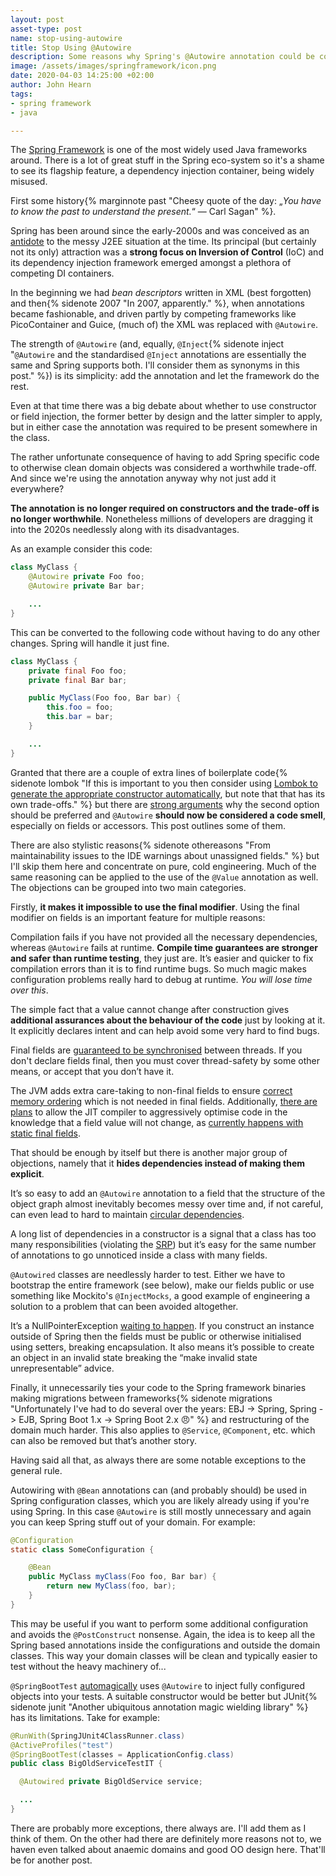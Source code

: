 ```yaml
---
layout: post
asset-type: post
name: stop-using-autowire
title: Stop Using @Autowire
description: Some reasons why Spring's @Autowire annotation could be considered a code smell.
image: /assets/images/springframework/icon.png
date: 2020-04-03 14:25:00 +02:00
author: John Hearn
tags:
- spring framework
- java

---
```


The [Spring Framework](https://spring.io/) is one of the most widely used Java frameworks around. There is a lot of great stuff in the Spring eco-system so it's a shame to see its flagship feature, a dependency injection container, being widely misused.

First some history{% marginnote past "Cheesy quote of the day: „*You have to know the past to understand the present.*“ —  Carl Sagan" %}.

Spring has been around since the early-2000s and was conceived as an [antidote](https://www.amazon.com/Expert-One-One-Design-Development/dp/0764543857) to the messy J2EE situation at the time. Its principal (but certainly not its only) attraction was a **strong focus on Inversion of Control** (IoC) and its dependency injection framework emerged amongst a plethora of competing DI containers.

In the beginning we had *bean descriptors* written in XML (best forgotten) and then{% sidenote 2007 "In 2007, apparently." %}, when annotations became fashionable, and driven partly by competing frameworks like PicoContainer and Guice, (much of) the XML was replaced with `@Autowire`.

The strength of `@Autowire` (and, equally, `@Inject`{% sidenote inject "`@Autowire` and the standardised `@Inject` annotations are essentially the same and Spring supports both. I'll consider them as synonyms in this post." %}) is its simplicity: add the annotation and let the framework do the rest.

Even at that time there was a big debate about whether to use constructor or field injection, the former better by design and the latter simpler to apply, but in either case the annotation was required to be present somewhere in the class.

The rather unfortunate consequence of having to add Spring specific code to otherwise clean domain objects was considered a worthwhile trade-off. And since we're using the annotation anyway why not just add it everywhere?

**The annotation is no longer required on constructors and the trade-off is no longer worthwhile**. Nonetheless millions of developers are dragging it into the 2020s needlessly along with its disadvantages.

As an example consider this code:

```java
class MyClass {
    @Autowire private Foo foo;
    @Autowire private Bar bar;

    ...
}
```

This can be converted to the following code without having to do any other changes. Spring will handle it just fine.

```java
class MyClass {
    private final Foo foo;
    private final Bar bar;

    public MyClass(Foo foo, Bar bar) {
        this.foo = foo;
        this.bar = bar;
    }

    ...
}
```

Granted that there are a couple of extra lines of boilerplate code{% sidenote lombok "If this is important to you then consider using [Lombok to generate the appropriate constructor automatically](https://www.baeldung.com/spring-injection-lombok), but note that that has its own trade-offs." %} but there are [strong arguments](https://kinbiko.com/java/dependency-injection-patterns/) why the second option should be preferred and `@Autowire` **should now be considered a code smell**, especially on fields or accessors. This post outlines some of them.

There are also stylistic reasons{% sidenote othereasons "From maintainability issues to the IDE warnings about unassigned fields." %} but I'll skip them here and concentrate on pure, cold engineering. Much of the same reasoning can be applied to the use of the `@Value` annotation as well. The objections can be grouped into two main categories.

Firstly, **it makes it impossible to use the final modifier**. Using the final modifier on fields is an important feature for multiple reasons:

Compilation fails if you have not provided all the necessary dependencies, whereas `@Autowire` fails at runtime. **Compile time guarantees are stronger and safer than runtime testing**, they just are. It’s easier and quicker to fix compilation errors than it is to find runtime bugs. So much magic makes configuration problems really hard to debug at runtime. *You will lose time over this*.

The simple fact that a value cannot change after construction gives **additional assurances about the behaviour of the code** just by looking at it. It explicitly declares intent and can help avoid some very hard to find bugs.

Final fields are [guaranteed to be synchronised](https://www.javamex.com/tutorials/synchronization_final.shtml) between threads. If you don't declare fields final, then you must cover thread-safety by some other means, or accept that you don’t have it.

The JVM adds extra care-taking to non-final fields to ensure [correct memory ordering](https://dzone.com/articles/final-keyword-and-jvm-memory-impact) which is not needed in final fields. Additionally, [there are plans](https://bugs.openjdk.java.net/browse/JDK-8233873) to allow the JIT compiler to aggressively optimise code in the knowledge that a field value will not change, as [currently happens with static final fields](https://shipilev.net/jvm/anatomy-quarks/15-just-in-time-constants/).

That should be enough by itself but there is another major group of objections, namely that it **hides dependencies instead of making them explicit**.

It’s so easy to add an `@Autowire` annotation to a field that the structure of the object graph almost inevitably becomes messy over time and, if not careful, can even lead to hard to maintain [circular dependencies](https://softwareengineering.stackexchange.com/a/12030).

A long list of dependencies in a constructor is a signal that a class has too many responsibilities (violating the [SRP](https://en.wikipedia.org/wiki/Single-responsibility_principle)) but it’s easy for the same number of annotations to go unnoticed inside a class with many fields.

`@Autowired` classes are needlessly harder to test. Either we have to bootstrap the entire framework (see below), make our fields public or use something like Mockito's `@InjectMocks`, a good example of engineering a solution to a problem that can been avoided altogether.

It’s a NullPointerException [waiting to happen](http://olivergierke.de/2013/11/why-field-injection-is-evil/). If you construct an instance outside of Spring then the fields must be public or otherwise initialised using setters, breaking encapsulation. It also means it’s possible to create an object in an invalid state breaking the “make invalid state unrepresentable” advice.

Finally, it unnecessarily ties your code to the Spring framework binaries making migrations between frameworks{% sidenote migrations "Unfortunately I've had to do several over the years: EBJ -> Spring, Spring -> EJB, Spring Boot 1.x -> Spring Boot 2.x 😠" %} and restructuring of the domain much harder. This also applies to `@Service`, `@Component`, etc. which can also be removed but that’s another story.

Having said all that, as always there are some notable exceptions to the general rule.

Autowiring with `@Bean` annotations can (and probably should) be used in Spring configuration classes, which you are likely already using if you're using Spring. In this case `@Autowire` is still mostly unnecessary and again you can keep Spring stuff out of your domain. For example:

```java
@Configuration
static class SomeConfiguration {

    @Bean
    public MyClass myClass(Foo foo, Bar bar) {
        return new MyClass(foo, bar);
    }
}
```

This may be useful if you want to perform some additional configuration and avoids the `@PostConstruct` nonsense. Again, the idea is to keep all the Spring based annotations inside the configurations and outside the domain classes. This way your domain classes will be clean and typically easier to test without the heavy machinery of...

`@SpringBootTest` [automagically](https://www.baeldung.com/spring-boot-testing) uses `@Autowire` to inject fully configured objects into your tests. A suitable constructor would be better but JUnit{% sidenote junit "Another ubiquitous annotation magic wielding library" %} has its limitations. Take for example:

```java
@RunWith(SpringJUnit4ClassRunner.class)
@ActiveProfiles("test")
@SpringBootTest(classes = ApplicationConfig.class)
public class BigOldServiceTestIT {

  @Autowired private BigOldService service;

  ...
}
```

There are probably more exceptions, there always are. I'll add them as I think of them. On the other had there are definitely more reasons not to, we haven even talked about anaemic domains and good OO design here. That'll be for another post.
